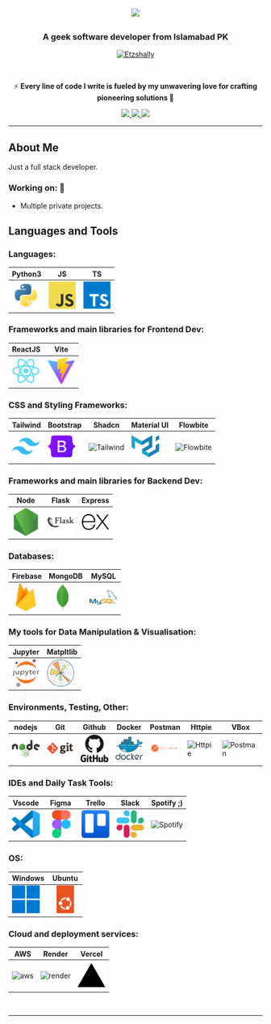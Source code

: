 <h1 align="center">
    <img src="https://readme-typing-svg.herokuapp.com/?font=Righteous&size=35&center=true&vCenter=true&width=500&height=70&duration=4000&lines=Hi+There!+🌐;+I'm+Shahpaal!;" />
</h1>

<h3 align="center">A geek software developer from Islamabad PK</h3>

<p align="center"> <a href="https://github-profile-trophy.vercel.app/?username=etzshally&theme=onedark&row=1&column=6"><img src="https://github-profile-trophy.vercel.app/?username=etzshally&theme=onedark&row=1&column=6" alt="Etzshally" /></a> </p>

<br/>

<div align="center">

 ⚡ **Every line of code I write is fueled by my unwavering love for crafting pioneering solutions 🚀**
 
 </div>
 
<div align="center"> 
  <a href="mailto:shahpaal10@hotmail.com">
    <img src="https://img.shields.io/badge/Gmail-333333?style=for-the-badge&logo=gmail&logoColor=red" />
  </a>
  <a href="https://pk.linkedin.com/in/raja-shahpaal-5741b91bb" target="_blank">
    <img src="https://img.shields.io/badge/LinkedIn-0077B5?style=for-the-badge&logo=linkedin&logoColor=white" target="_blank" />
  </a>
  <a href="https://shahpaal.vercel.app/" target="_blank">
     <img src="https://img.shields.io/badge/Portfolio-FF5722?style=for-the-badge&logo=todoist&logoColor=white" target="_blank" />
  </a>
</div>

 <hr/>

## About Me

Just a full stack developer.

### Working on: 🚀

- Multiple private projects.

## Languages and Tools

### Languages:
| Python3 | JS | TS |
|----------|----------|----------|
|  <img src="https://github.com/devicons/devicon/blob/master/icons/python/python-original.svg" title="Python"  alt="Python" width="55" height="55"/> |  <img src="https://github.com/devicons/devicon/blob/master/icons/javascript/javascript-original.svg" title="JavaScript" alt="JavaScript" width="55" height="55"/> |  <img src="https://github.com/devicons/devicon/blob/master/icons/typescript/typescript-original.svg" title="TypeScript" alt="TypeScript" width="55" height="55"/> |

  

### Frameworks and main libraries for Frontend Dev:

| ReactJS | Vite |
|----------|----------|
|  <img src="https://github.com/devicons/devicon/blob/master/icons/react/react-original.svg" title="ReactJS"  alt="ReactJS" width="55" height="55"/>|  <img src="https://github.com/devicons/devicon/blob/master/icons/vitejs/vitejs-original.svg" title="ViteJS" alt="ViteJS" width="55" height="55"/> |


### CSS and Styling Frameworks:

| Tailwind | Bootstrap | Shadcn | Material UI | Flowbite |
|----------|----------|----------|----------|----------|
| <img src="https://github.com/devicons/devicon/blob/master/icons/tailwindcss/tailwindcss-original.svg" title="Tailwind" alt="Tailwind" width="55" height="55"/> | <img src="https://github.com/devicons/devicon/blob/master/icons/bootstrap/bootstrap-original.svg" title="Bootstrap" alt="Bootstrap" width="55" height="55"/> | <img src="https://avatars.githubusercontent.com/u/139895814?s=200&v=4" title="Tailwind" alt="Tailwind" width="55" height="55"/> | <img src="https://github.com/devicons/devicon/blob/master/icons/materialui/materialui-original.svg" title="MaterialUI" alt="MaterialUI" width="55" height="55"/> | <img src="https://flowbite.com/images/logo.svg" title="Flowbite" alt="Flowbite" width="55" height="55"/> |


### Frameworks and main libraries for Backend Dev:

| Node | Flask | Express |
|----------|----------|----------|
|  <img src="https://github.com/devicons/devicon/blob/master/icons/nodejs/nodejs-original.svg" title="Node"  alt="Node" width="55" height="55"/>|  <img src="https://github.com/devicons/devicon/blob/master/icons/flask/flask-original-wordmark.svg" title="Flask" alt="Flask" width="55" height="55"/> |  <img src="https://github.com/devicons/devicon/blob/master/icons/express/express-original.svg" title="Express"  alt="Express" width="55" height="55"/> |


### Databases:

| Firebase | MongoDB | MySQL |
|----------|----------|----------|
|  <img src="https://github.com/devicons/devicon/blob/master/icons/firebase/firebase-original.svg" title="Firebase"  alt="Firebase" width="55" height="55"/>|  <img src="https://github.com/devicons/devicon/blob/master/icons/mongodb/mongodb-original.svg" title="MongoDB"  alt="MongoDB" width="55" height="55"/>|  <img src="https://github.com/devicons/devicon/blob/master/icons/mysql/mysql-original-wordmark.svg" title="MySQL" alt="MySQL" width="55" height="55"/> |


### My tools for Data Manipulation & Visualisation:

| Jupyter | Matpltlib |
|----------|----------|
|<img src="https://github.com/devicons/devicon/blob/master/icons/jupyter/jupyter-original-wordmark.svg" title="Jupiter" alt="Jupiter" width="55" height="55"/> | <img src="https://github.com/devicons/devicon/blob/master/icons/matplotlib/matplotlib-original.svg" title="plotly" alt="pltly" width="55" height="55"/> |

  
### Environments, Testing, Other:

| nodejs | Git | Github | Docker | Postman | Httpie | VBox |
|----------|----------|----------|----------|----------|----------|----------|
|<img src="https://github.com/devicons/devicon/blob/master/icons/nodejs/nodejs-original-wordmark.svg" title="nodejs" alt="NodeJS" width="55" height="55"/>|<img src="https://github.com/devicons/devicon/blob/master/icons/git/git-original-wordmark.svg" title="Git" alt="Git" width="55" height="55"/>| <img src="https://github.com/devicons/devicon/blob/master/icons/github/github-original-wordmark.svg" title="Git" alt="Git" width="55" height="55"/> |<img src="https://github.com/devicons/devicon/blob/master/icons/docker/docker-original-wordmark.svg" title="Docker" alt="Docker" width="55" height="55"/>|  <img src="https://github.com/devicons/devicon/blob/master/icons/postman/postman-original-wordmark.svg" title="Postman" alt="Postman" width="55" height="55"/> | <img src="https://avatars.githubusercontent.com/u/24454777?s=200&v=4" title="Httpie" alt="Httpie" width="55" height="55"/> | <img src="https://banner2.cleanpng.com/20190501/xvt/kisspng-computer-icons-virtualbox-portable-network-graphic-virtualbox-icon-of-line-style-available-in-svg-5cca247f73f9e3.6112721115567514874751.jpg" title="Postman" alt="Postman" width="55" height="55"/> |


### IDEs and Daily Task Tools:

| Vscode | Figma | Trello | Slack | Spotify ;) |
|----------|----------|----------|----------|----------|
| <img src="https://github.com/devicons/devicon/blob/master/icons/vscode/vscode-original.svg" title="vscode" alt="vscode" width="55" height="55"/> | <img src="https://github.com/devicons/devicon/blob/master/icons/figma/figma-original.svg" title="Figma" alt="Figma" width="55" height="55"/> | <img src="https://github.com/devicons/devicon/blob/master/icons/trello/trello-original.svg" title="Trello" alt="Trello" width="55" height="55"/> | <img src="https://github.com/devicons/devicon/blob/master/icons/slack/slack-original.svg" title="Slack" alt="Slack" width="55" height="55"/> | <img src="https://upload.wikimedia.org/wikipedia/commons/thumb/1/19/Spotify_logo_without_text.svg/1024px-Spotify_logo_without_text.svg.png" title="Spotify" alt="Spotify" width="55" height="55"/> |


### OS:

| Windows | Ubuntu |
|----------|----------|
| <img src="https://github.com/devicons/devicon/blob/master/icons/windows11/windows11-original.svg" title="Windows" alt="Windows" width="55" height="55"/> | <img src="https://github.com/devicons/devicon/blob/master/icons/ubuntu/ubuntu-original.svg" title="Ubuntu" alt="Ubuntu" width="55" height="55"/> |

### Cloud and deployment services:

| AWS | Render | Vercel |
|----------|----------|----------|
| <img src="https://encrypted-tbn0.gstatic.com/images?q=tbn:ANd9GcR2xQcwKitRgXfqdi34DYlocPSEXD2G2zZipg&s" title="aws" alt="aws" width="55" height="55"/> | <img src="https://images.crunchbase.com/image/upload/c_pad,f_auto,q_auto:eco,dpr_1/gkq3dkkfkec8edd6fuay" title="render" alt="render" width="55" height="55"/> | <img src="https://github.com/devicons/devicon/blob/master/icons/vercel/vercel-original.svg" title="vercel" alt="vercel" width="55" height="55"/> |



<br/>
<hr/>
